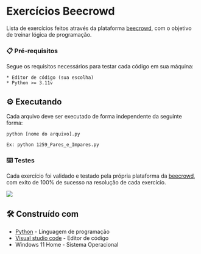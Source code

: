 # Exercícios Beecrowd

Lista de exercícios feitos através da plataforma [beecrowd](https://www.beecrowd.com.br/judge/en/login), com o objetivo de treinar lógica de programação.

### 📋 Pré-requisitos

Segue os requisitos necessários para testar cada código em sua máquina:

```
* Editor de código (sua escolha)
* Python >= 3.11v
```

## ⚙️ Executando

Cada arquivo deve ser executado de forma independente da seguinte forma:

```
python [nome do arquivo].py

Ex: python 1259_Pares_e_Impares.py
```

### ⌨️ Testes

Cada exercício foi validado e testado pela própria plataforma da [beecrowd](https://www.beecrowd.com.br/judge/en/login), com exito de 100% de sucesso na resolução de cada exercício.

<img src="https://github.com/LucasSouzaG/exercise-beecrowd/assets/66741091/a3cbc49d-351d-44f9-8dcf-738b4f30fb2e">

## 🛠️ Construído com

* [Python](https://www.python.org) - Linguagem de programação
* [Visual studio code](https://code.visualstudio.com) - Editor de código
* Windows 11 Home - Sistema Operacional